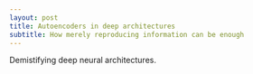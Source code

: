 ```yaml
---
layout: post
title: Autoencoders in deep architectures
subtitle: How merely reproducing information can be enough
---
```


Demistifying deep neural architectures.

<!-- - I rock a great mustache
- I'm extremely loyal to my family

What else do you need?

If a quote would appear below I would be happy

> Files created on external storage, such as SD Cards, are globally readable and writable. Because external storage can be removed by the user and also modified by any application, you should not store sensitive information using external storage.

### my history

To be honest, I'm having some trouble remembering right now, so why don't you just watch [my movie](http://en.wikipedia.org/wiki/The_Princess_Bride_%28film%29) and it will answer **all** your questions. -->
